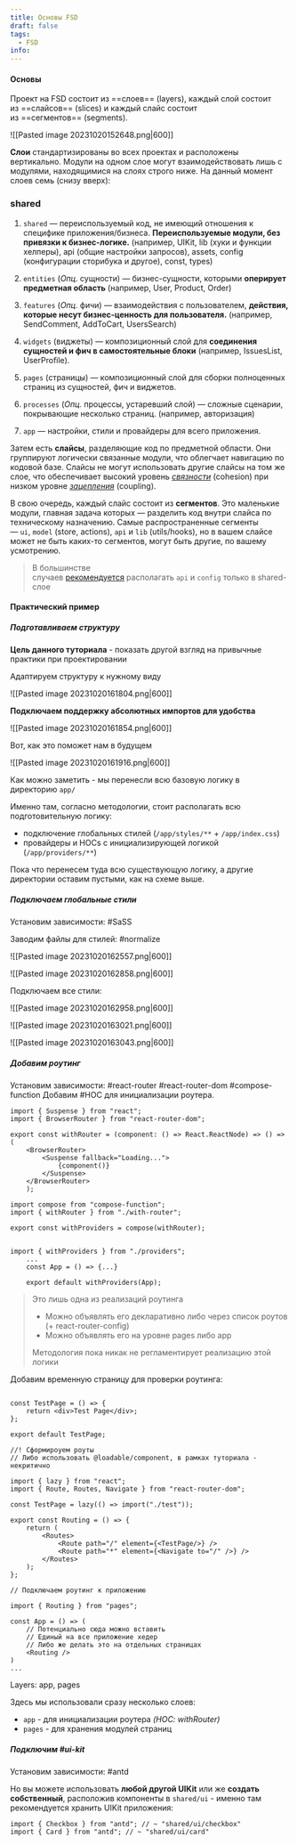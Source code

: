 ```yaml
---
title: Основы FSD
draft: false
tags:
  - FSD
info:
---
```

#### Основы

Проект на FSD состоит из ==слоев== (layers), каждый слой состоит из ==слайсов== (slices) и каждый слайс состоит из ==сегментов== (segments).

![[Pasted image 20231020152648.png|600]]

**Слои** стандартизированы во всех проектах и расположены вертикально. Модули на одном слое могут взаимодействовать лишь с модулями, находящимися на слоях строго ниже. На данный момент слоев семь (снизу вверх):
### shared

1. `shared` — переиспользуемый код, не имеющий отношения к специфике приложения/бизнеса. **Переиспользуемые модули, без привязки к бизнес-логике.** (например, UIKit, lib (хуки и функции хелперы), api (общие настройки запросов), assets, config (конфигурации сторибука и другое), const, types)

2. `entities` (*Опц.* сущности) — бизнес-сущности, которыми **оперирует предметная область** (например, User, Product, Order)
   
3. `features` (*Опц.* фичи) — взаимодействия с пользователем, **действия, которые несут бизнес-ценность для пользователя.** (например, SendComment, AddToCart, UsersSearch)
   
4. `widgets` (виджеты) — композиционный слой для **соединения сущностей и фич в самостоятельные блоки** (например, IssuesList, UserProfile).
   
5. `pages` (страницы) — композиционный слой для сборки полноценных страниц из сущностей, фич и виджетов.
   
6. `processes` (*Опц.* процессы, устаревший слой) — сложные сценарии, покрывающие несколько страниц. (например, авторизация)
   
7. `app` — настройки, стили и провайдеры для всего приложения.
   
Затем есть **слайсы**, разделяющие код по предметной области. Они группируют логически связанные модули, что облегчает навигацию по кодовой базе. Слайсы не могут использовать другие слайсы на том же слое, что обеспечивает высокий уровень [_связности_](https://ru.wikipedia.org/wiki/%D0%A1%D0%B2%D1%8F%D0%B7%D0%BD%D0%BE%D1%81%D1%82%D1%8C_(%D0%BF%D1%80%D0%BE%D0%B3%D1%80%D0%B0%D0%BC%D0%BC%D0%B8%D1%80%D0%BE%D0%B2%D0%B0%D0%BD%D0%B8%D0%B5)) (cohesion) при низком уровне [_зацепления_](https://ru.wikipedia.org/wiki/%D0%97%D0%B0%D1%86%D0%B5%D0%BF%D0%BB%D0%B5%D0%BD%D0%B8%D0%B5_(%D0%BF%D1%80%D0%BE%D0%B3%D1%80%D0%B0%D0%BC%D0%BC%D0%B8%D1%80%D0%BE%D0%B2%D0%B0%D0%BD%D0%B8%D0%B5)) (coupling).

В свою очередь, каждый слайс состоит из **сегментов**. Это маленькие модули, главная задача которых — разделить код внутри слайса по техническому назначению. Самые распространенные сегменты — `ui`, `model` (store, actions), `api` и `lib` (utils/hooks), но в вашем слайсе может не быть каких-то сегментов, могут быть другие, по вашему усмотрению.

> 	В большинстве случаев [рекомендуется](https://github.com/feature-sliced/documentation/discussions/66) располагать `api` и `config` только в shared-слое

#### Практический пример

##### Подготавливаем структуру

**Цель данного туториала** - показать другой взгляд на привычные практики при проектировании

Адаптируем структуру к нужному виду

![[Pasted image 20231020161804.png|600]]


**Подключаем поддержку абсолютных импортов для удобства**

![[Pasted image 20231020161854.png|600]]

Вот, как это поможет нам в будущем

![[Pasted image 20231020161916.png|600]]

Как можно заметить - мы перенесли всю базовую логику в директорию `app/`

Именно там, согласно методологии, стоит располагать всю подготовительную логику:
- подключение глобальных стилей (`/app/styles/**` + `/app/index.css`)
- провайдеры и HOCs с инициализирующей логикой (`/app/providers/**`)

Пока что перенесем туда всю существующую логику, а другие директории оставим пустыми, как на схеме выше.

##### Подключаем глобальные стили

Установим зависимости: #SaSS

Заводим файлы для стилей: #normalize 

![[Pasted image 20231020162557.png|600]]

![[Pasted image 20231020162858.png|600]]

Подключаем все стили:

![[Pasted image 20231020162958.png|600]]

![[Pasted image 20231020163021.png|600]]

![[Pasted image 20231020163043.png|600]]

##### Добавим роутинг

Установим зависимости: #react-router #react-router-dom #compose-function
Добавим #HOC для инициализации роутера.

```tsx app/providers/with-router.tsx
import { Suspense } from "react";
import { BrowserRouter } from "react-router-dom";

export const withRouter = (component: () => React.ReactNode) => () => (    
	<BrowserRouter>        
		<Suspense fallback="Loading...">            
			{component()}        
		</Suspense>    
	</BrowserRouter>
	);
```

```tsx app/providers/index.ts
import compose from "compose-function";
import { withRouter } from "./with-router";

export const withProviders = compose(withRouter);
```

```tsx app/index.tsx

import { withProviders } from "./providers";
	...
	const App = () => {...}
	
	export default withProviders(App);
```

> Это лишь одна из реализаций роутинга
> - Можно объявлять его декларативно либо через список роутов (+ react-router-config)
> - Можно объявлять его на уровне pages либо app
>
> Методология пока никак не регламентирует реализацию этой логики

Добавим временную страницу для проверки роутинга:

```tsx pages/test/index.tsx

const TestPage = () => {    
	return <div>Test Page</div>;
};

export default TestPage;
```

```tsx pages/index.tsx
//! Сформироуем роуты
// Либо использовать @loadable/component, в рамках туториала - некритично

import { lazy } from "react";
import { Route, Routes, Navigate } from "react-router-dom";

const TestPage = lazy(() => import("./test"));

export const Routing = () => {    
	return (        
		<Routes>            
			<Route path="/" element={<TestPage/>} />            
			<Route path="*" element={<Navigate to="/" />} />        
		</Routes>    
	);
};
```

```tsx app/index.tsx
// Подключаем роутинг к приложению

import { Routing } from "pages";

const App = () => (    
	// Потенциально сюда можно вставить     
	// Единый на все приложение хедер    
	// Либо же делать это на отдельных страницах    
	<Routing />
)
...
```

Layers: app, pages[​](https://feature-sliced.design/ru/docs/get-started/tutorial#layers-app-pages "Прямая ссылка на этот заголовок")

Здесь мы использовали сразу несколько слоев:
- `app` - для инициализации роутера _(HOC: withRouter)_
- `pages` - для хранения модулей страниц

##### Подключим #ui-kit 

Установим зависимости: #antd 

Но вы можете использовать **любой другой UIKit** или же **создать собственный**, расположив компоненты в `shared/ui` - именно там рекомендуется хранить UIKit приложения:

```tsx
import { Checkbox } from "antd"; // ~ "shared/ui/checkbox"
import { Card } from "antd"; // ~ "shared/ui/card"
```